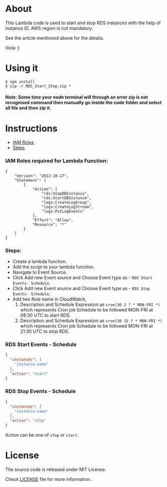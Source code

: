 # About

This Lambda code is used to start and stop RDS instances with the help of instance ID. AWS region is not mandatory. 

See the article mentioned above for the details.

Voila :)

# Using it
```
$ npm install
$ zip -r RDS_Start_Stop.zip *
```

#### Note: Some time your node terminal will through an error zip is not recognised command then manually go inside the code folder and select all file and then zip it.

# Instructions
- [IAM Roles](https://github.com/kumardharm/AWS-RDS-Start-Stop-Instance-by-ID/blob/master/README.md#IAM-Roles-required-for-Lambda-Function) 
- [Steps](https://github.com/kumardharm/AWS-RDS-Start-Stop-Instance-by-ID/blob/master/README.md#steps)

### IAM Roles required for Lambda Function:
```
{
    "Version": "2012-10-17",
    "Statement": [        
        {
            "Action": [
                "rds:StopDBInstance",
                "rds:StartDBInstance",
                "logs:CreateLogGroup",
                "logs:CreateLogStream",
                "logs:PutLogEvents"
            ],
            "Effect": "Allow",
            "Resource": "*"
        }
    ]
}

```

### Steps:

*   Create a lambda function.
*   Add the script to your lambda function.
*   Navigate to Event Source.
*   Click Add new Event source and Choose Event type as - `RDS Start Events- Schedule`.
*   Click Add new Event source and Choose Event type as - `RDS Stop Events- Schedule`.
*   Add two Rule name in CloudWatch, 
	1. Description and Schedule Expression as `cron(30 2 ? * MON-FRI *)` which represents Cron job Schedule to be followed MON-FRI at 08:30 UTC to start RDS.
    2. Description and Schedule Expression as `cron(30 15 ? * MON-FRI *)` which represents Cron job Schedule to be followed MON-FRI at 21:30 UTC to stop RDS.
	

### RDS Start Events - Schedule

```json
{
  "instances": [
    "instance-name"
  ],
  "action": "start"
}
```

### RDS Stop Events - Schedule

```json
{
  "instances": [
    "instance-name"
  ],
  "action": "stop"
}
```

Action can be one of `stop` or `start`.

# License
The source code is released under MIT License.

Check [LICENSE](https://github.com/kumardharm/AWS-RDS-Start-Stop-Instance-by-ID/edit/master/LICENSE) file for more information.
